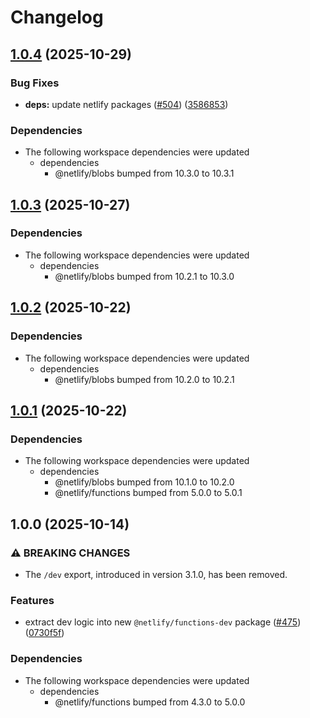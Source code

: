 # Changelog

## [1.0.4](https://github.com/netlify/primitives/compare/functions-dev-v1.0.3...functions-dev-v1.0.4) (2025-10-29)


### Bug Fixes

* **deps:** update netlify packages ([#504](https://github.com/netlify/primitives/issues/504)) ([3586853](https://github.com/netlify/primitives/commit/35868533dd9f878b4162685131219419ca33bd8a))


### Dependencies

* The following workspace dependencies were updated
  * dependencies
    * @netlify/blobs bumped from 10.3.0 to 10.3.1

## [1.0.3](https://github.com/netlify/primitives/compare/functions-dev-v1.0.2...functions-dev-v1.0.3) (2025-10-27)


### Dependencies

* The following workspace dependencies were updated
  * dependencies
    * @netlify/blobs bumped from 10.2.1 to 10.3.0

## [1.0.2](https://github.com/netlify/primitives/compare/functions-dev-v1.0.1...functions-dev-v1.0.2) (2025-10-22)


### Dependencies

* The following workspace dependencies were updated
  * dependencies
    * @netlify/blobs bumped from 10.2.0 to 10.2.1

## [1.0.1](https://github.com/netlify/primitives/compare/functions-dev-v1.0.0...functions-dev-v1.0.1) (2025-10-22)


### Dependencies

* The following workspace dependencies were updated
  * dependencies
    * @netlify/blobs bumped from 10.1.0 to 10.2.0
    * @netlify/functions bumped from 5.0.0 to 5.0.1

## 1.0.0 (2025-10-14)


### ⚠ BREAKING CHANGES

* The `/dev` export, introduced in version 3.1.0, has been removed.

### Features

* extract dev logic into new `@netlify/functions-dev` package ([#475](https://github.com/netlify/primitives/issues/475)) ([0730f5f](https://github.com/netlify/primitives/commit/0730f5f40ace6cd37ffc1f54a7ebb4f405bbca65))


### Dependencies

* The following workspace dependencies were updated
  * dependencies
    * @netlify/functions bumped from 4.3.0 to 5.0.0
